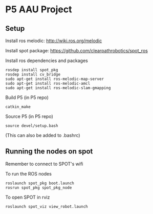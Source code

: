 # P5 AAU Project

## Setup

Install ros melodic: http://wiki.ros.org/melodic

Install spot package: https://github.com/clearpathrobotics/spot_ros

Install ros dependencies and packages

```
rosdep install spot_pkg
rosdep install cv_bridge
sudo apt-get install ros-melodic-map-server
sudo apt-get install ros-melodic-amcl
sudo apt-get install ros-melodic-slam-gmapping
```
Build P5 (in P5 repo)

```
catkin_make
```

Source P5 (in P5 repo)

```
source devel/setup.bash
```
(This can also be added to .bashrc)

## Running the nodes on spot

Remember to connect to SPOT's wifi

To run the ROS nodes

```
roslaunch spot_pkg boot.launch
rosrun spot_pkg spot_pkg_node
```

To open SPOT in rviz
```
roslaunch spot_viz view_robot.launch
```



